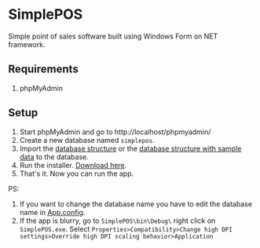 # SimplePOS

Simple point of sales software built using Windows Form on NET framework.

## Requirements

1. phpMyAdmin

## Setup
1. Start phpMyAdmin and go to http://localhost/phpmyadmin/
2. Create a new database named `simplepos`.
3. Import the [database structure](https://raw.githubusercontent.com/deddyromnan/SimplePOS/master/SimplePOS/database/simplepos.sql) or the [database structure with sample data](https://raw.githubusercontent.com/deddyromnan/SimplePOS/master/SimplePOS/database/simplepos_with_data.sql) to the database.
4. Run the installer. [Download here](https://github.com/deddyromnan/SimplePOS/releases/download/v0.8.1/installer.exe).
5. That's it. Now you can run the app.

PS:

1. If you want to change the database name you have to edit the database name in [App.config](https://github.com/deddyromnan/SimplePOS/blob/master/SimplePOS/App.config).
2. If the app is blurry, go to `SimplePOS\bin\Debug\` right click on `SimplePOS.exe`. Select `Properties>Compatibility>Change high DPI settings>Override high DPI scaling behavior>Application`
